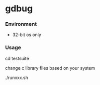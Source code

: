 gdbug
=====

### Environment

* 32-bit os only

### Usage

cd testsuite

change c library files based on your system

./runxxx.sh
